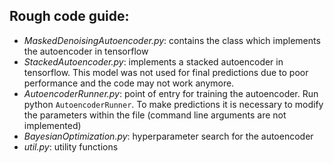 ## Rough code guide:

- _MaskedDenoisingAutoencoder.py_: contains the class which implements the autoencoder in tensorflow
- _StackedAutoencoder.py_: implements a stacked autoencoder in tensorflow. This model was not used for final predictions due to poor performance and the code may not work anymore.
- _AutoencoderRunner.py_: point of entry for training the autoencoder. Run python `AutoencoderRunner`. To make predictions it is necessary to modify the parameters within the file (command line arguments are not implemented)
- _BayesianOptimization.py_: hyperparameter search for the autoencoder
- _util.py_: utility functions